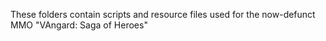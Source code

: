 These folders contain scripts and resource files used for the now-defunct MMO "VAngard: Saga of Heroes"